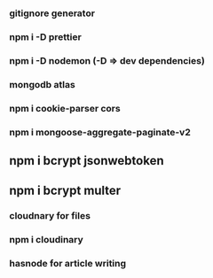 ### gitignore generator
### npm i -D prettier
### npm i -D nodemon (-D => dev dependencies)
### mongodb atlas
### npm i cookie-parser cors
### npm i mongoose-aggregate-paginate-v2
## npm i bcrypt jsonwebtoken
## npm i bcrypt multer
### cloudnary for files
### npm i cloudinary

### hasnode for article writing 